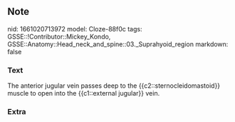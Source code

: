 ## Note
nid: 1661020713972
model: Cloze-88f0c
tags: GSSE::!Contributor::Mickey_Kondo, GSSE::Anatomy::Head_neck_and_spine::03._Suprahyoid_region
markdown: false

### Text
The anterior jugular vein passes deep to the {{c2::sternocleidomastoid}} muscle to open into the {{c1::external jugular}} vein.

### Extra

